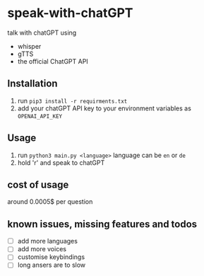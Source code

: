 # speak-with-chatGPT

talk with chatGPT using

* whisper
* gTTS
* the official ChatGPT API

## Installation

1. run ``` pip3 install -r requirments.txt ```
2. add your chatGPT API key to your environment variables as ```OPENAI_API_KEY```

## Usage

1. run ```python3 main.py <language>``` language can be ```en``` or ```de```
2. hold 'r' and speak to chatGPT

## cost of usage

around 0.0005$ per question

## known issues, missing features and todos

* [ ] add more languages
* [ ] add more voices
* [ ] customise keybindings
* [ ] long ansers are to slow

